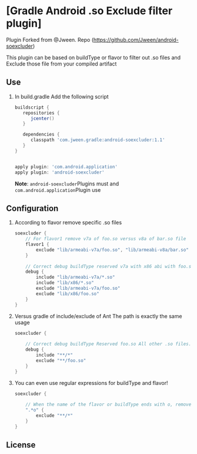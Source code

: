 [Gradle Android .so Exclude filter plugin]
============================

Plugin Forked from @Jween. Repo (https://github.com/Jween/android-soexcluder)

This plugin can be based on buildType or flavor to filter out .so files and Exclude those file from your compiled artifact


Use
---

1. In build.gradle Add the following script

    ```groovy
    buildscript {
       repositories {
          jcenter()
       }

       dependencies {
          classpath 'com.jween.gradle:android-soexcluder:1.1'
       }
    }


    apply plugin: 'com.android.application'
    apply plugin: 'android-soexcluder'
    ```
    **Note**: `android-soexcluder`Plugins must and `com.android.application`Plugin use


Configuration
-------------

1. According to flavor remove specific .so files

    ```groovy
    soexcluder {
        // For flavor1 remove v7a of foo.so versus v8a of bar.so file
        flavor1 {
            exclude "lib/armeabi-v7a/foo.so", "lib/armeabi-v8a/bar.so"
        }
        
        // Correct debug buildType reserved v7a with x86 abi with foo.so all other than .so files.
        debug {
            include "lib/armeabi-v7a/*.so" 
            include "lib/x86/*.so"
            exclude "lib/armeabi-v7a/foo.so"
            exclude "lib/x86/foo.so"
        }
    }
    ```

2. Versus gradle of include/exclude of Ant The path is exactly the same usage

    ```groovy
    soexcluder {
        
        // Correct debug buildType Reserved foo.so All other .so files.
        debug {
            include "**/*" 
            exclude "**/foo.so"
        }
    }
    ```

3. You can even use regular expressions for buildType and flavor!
 
     ```groovy
     soexcluder {
         
         // When the name of the flavor or buildType ends with o, remove all so files
         ".*o" {
             exclude "**/*"
         }
     }
     ```

License   
-------   

 